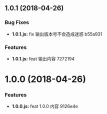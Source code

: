 <a name="1.0.1"></a>
## 1.0.1 (2018-04-26)


### Bug Fixes

* **1.0.1.js:** fix 输出版本号不会造成迷惑 b55a931


### Features
* **1.0.1.js:** feat 输出内容 7272194

<a name="1.0.0"></a>
# 1.0.0 (2018-04-26)


### Features

* **1.0.0.js:** feat 1.0.0 内容 9126e4e